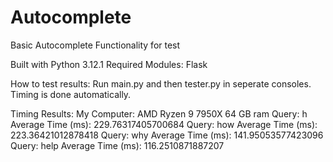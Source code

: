 # Autocomplete
 Basic Autocomplete Functionality for test
 
 Built with Python 3.12.1
 Required Modules:
 Flask

 How to test results:
 Run main.py and then tester.py in seperate consoles. Timing is done automatically.

 Timing Results:
 My Computer:
 AMD Ryzen 9 7950X
 64 GB ram
 Query: h
 Average Time (ms): 229.76317405700684
 Query: how
 Average Time (ms): 223.36421012878418
 Query: why
 Average Time (ms): 141.95053577423096
 Query: help
 Average Time (ms): 116.2510871887207